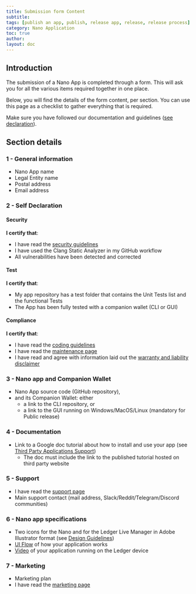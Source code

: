 ```yaml
---
title: Submission form Content
subtitle:
tags: [publish an app, publish, release app, release, release process]
category: Nano Application
toc: true
author:
layout: doc
---
```


## Introduction

The submission of a Nano App is completed through a form. This will ask you for all the various items required together in one place.

Below, you will find the details of the form content, per section. You can use this page as a checklist to gather everything that is required.

Make sure you have followed our documentation and guidelines ([see declaration](#self-declaration)). 


## Section details

### 1 - General information

- Nano App name
- Legal Entity name
- Postal address
- Email address

### 2 - Self Declaration

#### Security

**I certify that**:  
- I have read the [security guidelines](../secure-app)  
- I have used the Clang Static Analyzer in my GitHub workflow 
- All vulnerabilities have been detected and corrected

#### Test

**I certify that**:  
- My app repository has a test folder that contains the Unit Tests list and the functional Tests
- The App has been fully tested with a companion wallet (CLI or GUI)

#### Compliance

**I certify that**:  
- I have read the [coding guidelines](../display-management)
- I have read the [maintenance page](../maintenance-requirements)
- I have read and agree with information laid out the [warranty and liability disclaimer](../warranty-disclaimer)


### 3 - Nano app and Companion Wallet

- Nano App source code (GitHub repository),   
- and its Companion Wallet: either  
  - a link to the CLI repository, or
  - a link to the GUI running on Windows/MacOS/Linux (mandatory for Public release)

### 4 - Documentation

- Link to a Google doc tutorial about how to install and use your app (see [Third Party Applications Support](../support-requirements))
    - The doc must include the link to the published tutorial hosted on third party website 

### 5 - Support

- I have read the [support page](../support-requirements)
- Main support contact (mail address, Slack/Reddit/Telegram/Discord communities)

### 6 - Nano app specifications

- Two icons for the Nano and for the Ledger Live Manager in Adobe Illustrator format (see [Design Guidelines](../design-requirements))
- [UI Flow](../ui-flow-video/#ui-flow) of how your application works
- [Video](../ui-flow-video/#video) of your application running on the Ledger device

### 7 - Marketing 

- Marketing plan
- I have read the [marketing page](../marketing-requirements) 



